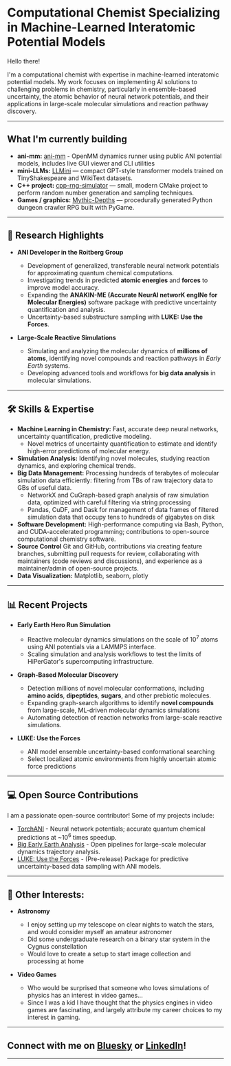 # Computational Chemist Specializing in Machine-Learned Interatomic Potential Models

Hello there! 

I'm a computational chemist with expertise in machine-learned interatomic potential models. 
My work focuses on implementing AI solutions to challenging problems in chemistry, particularly in ensemble-based uncertainty, the atomic behavior of neural network potentials, and their applications in large-scale molecular simulations and reaction pathway discovery.

---
## What I'm currently building
- **ani-mm:** [ani-mm](https://github.com/nterrel/ani-mm) - OpenMM dynamics runner using public ANI potential models, includes live GUI viewer and CLI utilities
- **mini-LLMs:** [LLMini](https://github.com/nterrel/llmini) — compact GPT-style transformer models trained on TinyShakespeare and WikiText datasets.
- **C++ project:** [cpp-rng-simulator](https://github.com/nterrel/cpp-rng-simulator) — small, modern CMake project to perform random number generation and sampling techniques.
- **Games / graphics:** [Mythic-Depths](https://github.com/nterrel/mythic-depths) — procedurally generated Python dungeon crawler RPG built with PyGame.

---

## 🔬 Research Highlights

- **ANI Developer in the Roitberg Group**
  - Development of generalized, transferable neural network potentials for approximating quantum chemical computations.
  - Investigating trends in predicted **atomic energies** and **forces** to improve model accuracy.
  - Expanding the **ANAKIN-ME (Accurate NeurAl networK engINe for Molecular Energies)** software package with predictive uncertainty quantification and analysis.
  - Uncertainty-based substructure sampling with **LUKE: Use the Forces**.

- **Large-Scale Reactive Simulations**
  - Simulating and analyzing the molecular dynamics of **millions of atoms**, identifying novel compounds and reaction pathways in *Early Earth* systems.
  - Developing advanced tools and workflows for **big data analysis** in molecular simulations.

---

## 🛠 Skills & Expertise

- **Machine Learning in Chemistry:** Fast, accurate deep neural networks, uncertainty quantification, predictive modeling.
  - Novel metrics of uncertainty quantification to estimate and identify high-error predictions of molecular energy.
- **Simulation Analysis:** Identifying novel molecules, studying reaction dynamics, and exploring chemical trends.
- **Big Data Management:** Processing hundreds of terabytes of molecular simulation data efficiently: filtering from TBs of raw trajectory data to GBs of useful data.
  - NetworkX and CuGraph-based graph analysis of raw simulation data, optimized with careful filtering via string processing 
  - Pandas, CuDF, and Dask for management of data frames of filtered simulation data that occupy tens to hundreds of gigabytes on disk
- **Software Development:** High-performance computing via Bash, Python, and CUDA-accelerated programming; contributions to open-source computational chemistry software.
- **Source Control** Git and GitHub, contributions via creating feature branches, submitting pull requests for review, collaborating with maintainers (code reviews and discussions), and experience as a maintainer/admin of open-source projects.
- **Data Visualization:** Matplotlib, seaborn, plotly

---

## 📊 Recent Projects

- **Early Earth Hero Run Simulation**
  - Reactive molecular dynamics simulations on the scale of 10<sup>7</sup> atoms using ANI potentials via a LAMMPS interface.
  - Scaling simulation and analysis workflows to test the limits of HiPerGator's supercomputing infrastructure.

- **Graph-Based Molecular Discovery**
  - Detection millions of novel molecular conformations, including **amino acids**, **dipeptides**, **sugars**, and other prebiotic molecules.
  - Expanding graph-search algorithms to identify **novel compounds** from large-scale, ML-driven molecular dynamics simulations
  - Automating detection of reaction networks from large-scale reactive simulations.

- **LUKE: Use the Forces**
  - ANI model ensemble uncertainty-based conformational searching
  - Select localized atomic environments from highly uncertain atomic force predictions

---

## 💻 Open Source Contributions

I am a passionate open-source contributor! Some of my projects include:
- [TorchANI](https://github.com/aiqm/torchani) - Neural network potentials; accurate quantum chemical predictions at ~10<sup>6</sup> times speedup.
- [Big Early Earth Analysis](https://github.com/nterrel/early_earth_analysis) - Open pipelines for large-scale molecular dynamics trajectory analysis.
- [LUKE: Use the Forces](https://github.com/roitberg-group/luke) - (Pre-release) Package for predictive uncertainty-based data sampling with ANI models.

---

## 🌌 Other Interests:

- **Astronomy**
  - I enjoy setting up my telescope on clear nights to watch the stars, and would consider myself an amateur astronomer
  - Did some undergraduate research on a binary star system in the Cygnus constellation
  - Would love to create a setup to start image collection and processing at home


- **Video Games**
  - Who would be surprised that someone who loves simulations of physics has an interest in video games...
  - Since I was a kid I have thought that the physics engines in video games are fascinating, and largely attribute my career choices to my interest in gaming. 

---

## Connect with me on [Bluesky](https://bsky.app/profile/nickterrel.bsky.social) or [LinkedIn](https://www.linkedin.com/in/nick-terrel-a55b34194/)!

---
